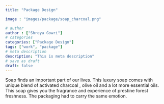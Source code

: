 ```yaml
---
title: "Package Design"

image : "images/package/soap_charcoal.png"

# author
author : ["Shreya Gowri"]
# categories
categories: ["Package Design"]
tags: ["work", "package"]
# meta description
description: "This is meta description"
# save as draft
draft: false
---
```


Soap finds an important part of our lives. This luxury soap comes with unique blend of activated charcoal , olive oil and a lot more essential oils. This soap gives you the fragrance and experience of prestine forest freshness. The packaging had to carry the same emotion.